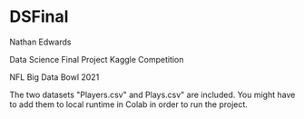 # DSFinal

Nathan Edwards

Data Science Final Project Kaggle Competition

NFL Big Data Bowl 2021

The two datasets "Players.csv" and Plays.csv" are included.  You might have to add them to local runtime in Colab in order to run the project. 
